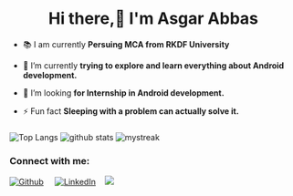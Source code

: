 <h1 align="center">Hi there,👋 I'm Asgar Abbas</h1>

- 📚 I am currently **Persuing MCA from RKDF University**

- 🌱 I’m currently **trying to explore and learn everything about Android development.**

- 🤔 I’m looking **for Internship in Android development.**

- ⚡ Fun fact **Sleeping with a problem can actually solve it.**



###


![ Top Langs](https://github-readme-stats.vercel.app/api/top-langs/?username=asgar72&theme=tokyonight&layout=compact)
![ github stats](https://github-readme-stats.vercel.app/api?username=asgar72&show_icons=true&theme=tokyonight)
<img src="https://github-readme-streak-stats.herokuapp.com/?user=asgar72&theme=tokyonight" alt="mystreak"/>

### Connect with me:


<p><a href="https://github.com/asgar72" target="_blank"><img alt="Github" src="https://img.shields.io/badge/GitHub-%2312100E.svg?&style=for-the-badge&logo=Github&logoColor=white" /></a> &nbsp;&nbsp;&nbsp;&nbsp;<a href="https://www.linkedin.com/in/asgar72/" target="_blank"><img alt="LinkedIn" src="https://img.shields.io/badge/linkedin-%230077B5.svg?&style=for-the-badge&logo=linkedin&logoColor=white" /></a>&nbsp;&nbsp;&nbsp;&nbsp;<a href="mailto:72asgar72@gmail.com?subject=Olá%20Punit"><img src="https://img.shields.io/badge/gmail-%23D14836.svg?&style=for-the-badge&logo=gmail&logoColor=white" /></a>&nbsp;&nbsp;&nbsp;&nbsp;

